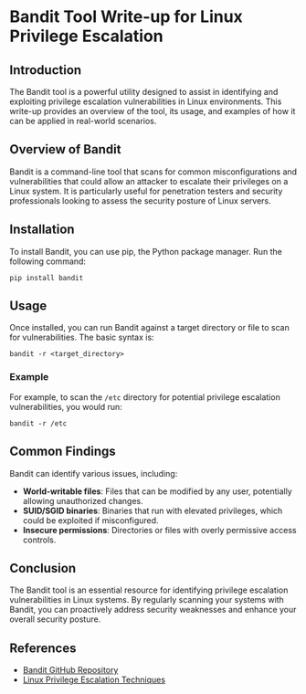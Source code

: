 # Bandit Tool Write-up for Linux Privilege Escalation

## Introduction
The Bandit tool is a powerful utility designed to assist in identifying and exploiting privilege escalation vulnerabilities in Linux environments. This write-up provides an overview of the tool, its usage, and examples of how it can be applied in real-world scenarios.

## Overview of Bandit
Bandit is a command-line tool that scans for common misconfigurations and vulnerabilities that could allow an attacker to escalate their privileges on a Linux system. It is particularly useful for penetration testers and security professionals looking to assess the security posture of Linux servers.

## Installation
To install Bandit, you can use pip, the Python package manager. Run the following command:

```
pip install bandit
```

## Usage
Once installed, you can run Bandit against a target directory or file to scan for vulnerabilities. The basic syntax is:

```
bandit -r <target_directory>
```

### Example
For example, to scan the `/etc` directory for potential privilege escalation vulnerabilities, you would run:

```
bandit -r /etc
```

## Common Findings
Bandit can identify various issues, including:

- **World-writable files**: Files that can be modified by any user, potentially allowing unauthorized changes.
- **SUID/SGID binaries**: Binaries that run with elevated privileges, which could be exploited if misconfigured.
- **Insecure permissions**: Directories or files with overly permissive access controls.

## Conclusion
The Bandit tool is an essential resource for identifying privilege escalation vulnerabilities in Linux systems. By regularly scanning your systems with Bandit, you can proactively address security weaknesses and enhance your overall security posture.

## References
- [Bandit GitHub Repository](https://github.com/PyCQA/bandit)
- [Linux Privilege Escalation Techniques](https://www.owasp.org/index.php/Linux_Privilege_Escalation)